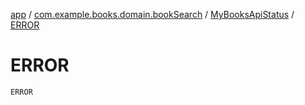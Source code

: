 [app](../../index.md) / [com.example.books.domain.bookSearch](../index.md) / [MyBooksApiStatus](index.md) / [ERROR](./-e-r-r-o-r.md)

# ERROR

`ERROR`